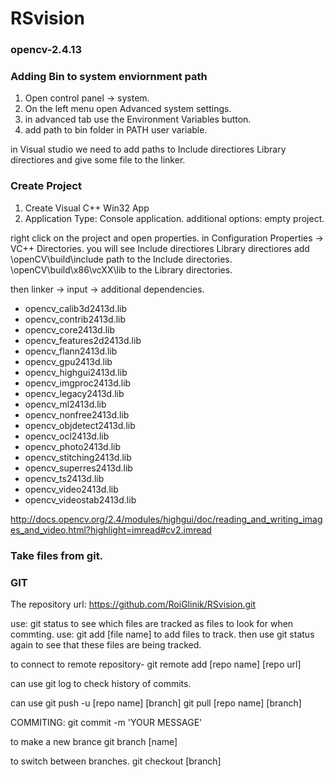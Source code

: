# RSvision

### opencv-2.4.13

### Adding Bin to system enviornment path
1. Open control panel -> system.
2. On the left menu open Advanced system settings.
3. in advanced tab use the Environment Variables button.
4. add path to bin folder in PATH user variable.

in Visual studio we need to add paths to 
Include directiores
Library directiores
and give some file to the linker.

### Create Project
1. Create Visual C++ Win32 App
2. Application Type:
	Console application.
	additional options: 
	empty project.

right click on the project and open properties.
in Configuration Properties -> VC++ Directories.
you will see
	Include directiores
	Library directiores
add
	\openCV\build\include path to the Include directories.
	\openCV\build\x86\vcXX\lib to the Library directories.
	
then linker -> input -> additional dependencies.
 
- opencv_calib3d2413d.lib
- opencv_contrib2413d.lib
- opencv_core2413d.lib
- opencv_features2d2413d.lib
- opencv_flann2413d.lib
- opencv_gpu2413d.lib
- opencv_highgui2413d.lib
- opencv_imgproc2413d.lib
- opencv_legacy2413d.lib
- opencv_ml2413d.lib
- opencv_nonfree2413d.lib
- opencv_objdetect2413d.lib
- opencv_ocl2413d.lib
- opencv_photo2413d.lib
- opencv_stitching2413d.lib
- opencv_superres2413d.lib
- opencv_ts2413d.lib
- opencv_video2413d.lib
- opencv_videostab2413d.lib


http://docs.opencv.org/2.4/modules/highgui/doc/reading_and_writing_images_and_video.html?highlight=imread#cv2.imread
	
### Take files from git.	
 
 
### GIT

The repository url:
    https://github.com/RoiGlinik/RSvision.git


use: git status 
to see which files are tracked as files to look for when commting.
use: git add [file name]
to add files to track. then use git status again to see that these files are being tracked.	

to connect to remote repository- 
git remote add [repo name] [repo url]

can use git log to check history of commits.

can use git push -u [repo name] [branch]
git pull [repo name] [branch]

COMMITING:
git commit -m 'YOUR MESSAGE'

to make a new brance
git branch [name]

to switch between branches.
git checkout [branch]
